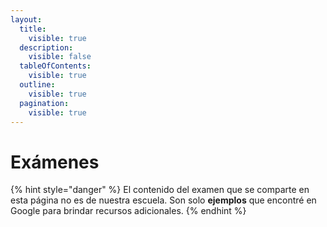 ```yaml
---
layout:
  title:
    visible: true
  description:
    visible: false
  tableOfContents:
    visible: true
  outline:
    visible: true
  pagination:
    visible: true
---
```


# Exámenes

{% hint style="danger" %}
El contenido del examen que se comparte en esta página no es de nuestra escuela. Son solo **ejemplos** que encontré en Google para brindar recursos adicionales.
{% endhint %}

